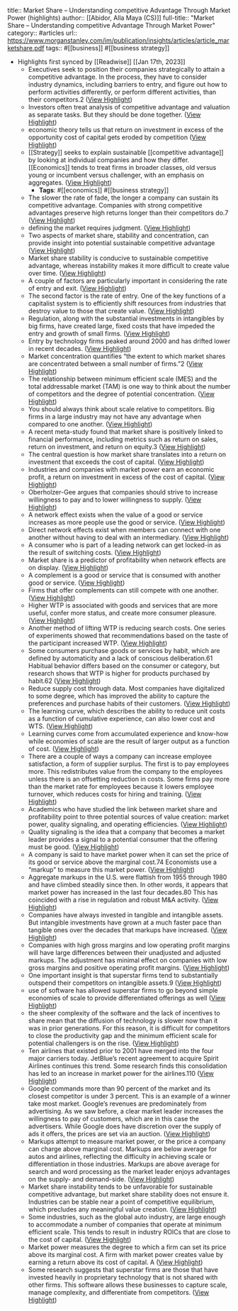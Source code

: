 title:: Market Share – Understanding competitive Advantage Through Market Power (highlights)
author:: [[Abidor, Alla Maya (CS)]]
full-title:: "Market Share – Understanding competitive Advantage Through Market Power"
category:: #articles
url:: https://www.morganstanley.com/im/publication/insights/articles/article_marketshare.pdf
tags:: #[[business]] #[[business strategy]]

- Highlights first synced by [[Readwise]] [[Jan 17th, 2023]]
	- Executives seek to position their companies strategically to attain
	  a competitive advantage. In the process, they have to consider
	  industry dynamics, including barriers to entry, and figure out how
	  to perform activities differently, or perform different activities, than
	  their competitors.2 ([View Highlight](https://read.readwise.io/read/01gpwckz8r1vbwjk220xdq4gz5))
	- Investors often treat analysis of competitive advantage and
	  valuation as separate tasks. But they should be done together. ([View Highlight](https://read.readwise.io/read/01gpwcqg0b0z7wsmekmtmhvym7))
	- economic theory tells us that return on investment in excess of the opportunity
	  cost of capital gets eroded by competition ([View Highlight](https://read.readwise.io/read/01gpwcs8g0j3tzw192mf51505s))
	- [[Strategy]] seeks to
	  explain sustainable [[competitive advantage]] by looking at individual companies and how they differ. [[Economics]]
	  tends to treat firms in broader classes, old versus young or incumbent versus challenger, with an emphasis on
	  aggregates. ([View Highlight](https://read.readwise.io/read/01gpwcsyh4d69mvsx7ja954m2r))
		- **Tags**: #[[economics]] #[[business strategy]]
	- The slower the
	  rate of fade, the longer a company can sustain its competitive advantage. Companies with strong competitive
	  advantages preserve high returns longer than their competitors do.7 ([View Highlight](https://read.readwise.io/read/01gpwctzh8wy0ghb92mz8x1wex))
	- defining the market requires judgment. ([View Highlight](https://read.readwise.io/read/01gpwd09tppbsfte9dnnqx1wjt))
	- Two aspects of market
	  share, stability and concentration, can provide insight into potential sustainable competitive advantage ([View Highlight](https://read.readwise.io/read/01gpwd16yr3pks10h75mrxd9s0))
	- Market share stability is conducive to sustainable competitive advantage, whereas instability makes it more
	  difficult to create value over time. ([View Highlight](https://read.readwise.io/read/01gpwd1s7d6mw05vmxf7z2q9bb))
	- A couple of factors are particularly important in considering the rate of entry and exit. ([View Highlight](https://read.readwise.io/read/01gpwd21s6vdz1zgajnv1rgz84))
	- The second factor is the rate of entry. One of the key functions of a capitalist system is to efficiently shift
	  resources from industries that destroy value to those that create value. ([View Highlight](https://read.readwise.io/read/01gpwd2a0r0qgr0gqwvzezty6c))
	- Regulation, along with the substantial investments in intangibles by big firms,
	  have created large, fixed costs that have impeded the entry and growth of small firms. ([View Highlight](https://read.readwise.io/read/01gpwd37zws1x6wsyaasztvn4r))
	- Entry by technology firms peaked around
	  2000 and has drifted lower in recent decades. ([View Highlight](https://read.readwise.io/read/01gpwd3km3bs3pvxpy53hdgsdh))
	- Market concentration quantifies “the extent to which market shares are concentrated between a small number
	  of firms.”2 ([View Highlight](https://read.readwise.io/read/01gpwd45yaqhqm3mw0xrrxpf0p))
	- The relationship between minimum efficient scale (MES) and the total addressable market (TAM) is one way to
	  think about the number of competitors and the degree of potential concentration. ([View Highlight](https://read.readwise.io/read/01gpwd4fwjyxyy962d1w788x2f))
	- You should always think about scale relative to competitors. Big firms in a large industry may not have any
	  advantage when compared to one another. ([View Highlight](https://read.readwise.io/read/01gpwd4zjt77gzckn6ma0zt4w6))
	- A recent meta-study found that market share is positively linked to financial performance, including metrics such
	  as return on sales, return on investment, and return on equity.3 ([View Highlight](https://read.readwise.io/read/01gpwd6zan3brdb625fc37vex3))
	- The central question is how market share translates into a return on investment that exceeds the cost
	  of capital. ([View Highlight](https://read.readwise.io/read/01gpwd7bm291v50yrpbpz2qr16))
	- Industries and companies with market power
	  earn an economic profit, a return on investment in excess of the cost of capital. ([View Highlight](https://read.readwise.io/read/01gpwd86zb7mnkmwkg4yscvqs0))
	- Oberholzer-Gee argues that companies should strive to increase willingness to pay and to lower willingness to
	  supply. ([View Highlight](https://read.readwise.io/read/01gpwd9gcqz42wyqrg4rp47es2))
	- A network effect exists when the value of a good or service increases as more people
	  use the good or service. ([View Highlight](https://read.readwise.io/read/01gpwdaadtqf4rt5kx8j5x2yew))
	- Direct network effects exist when
	  members can connect with one another without having to deal with an intermediary. ([View Highlight](https://read.readwise.io/read/01gpwdagzhms9js5n5ka0pwbcv))
	- A consumer who is part of a leading network can get locked-in as the result of switching costs. ([View Highlight](https://read.readwise.io/read/01gpwdb877dm8007nw9scn5qfg))
	- Market share is a predictor of profitability when network effects are on display. ([View Highlight](https://read.readwise.io/read/01gpwdbjdrfsn44azqyvqj3nr3))
	- A complement is a good or service that is consumed with another good or service. ([View Highlight](https://read.readwise.io/read/01gpwdbzrqz69gms4bd5wpesm7))
	- Firms that offer complements can still compete with one another. ([View Highlight](https://read.readwise.io/read/01gpwdcdh6g8kwbdww6nqt0z7w))
	- Higher WTP is associated with goods and services that are more useful, confer
	  more status, and create more consumer pleasure. ([View Highlight](https://read.readwise.io/read/01gpwdcwk39ve120k4xs0kmpnx))
	- Another method of lifting WTP is reducing search costs. One series of experiments showed that
	  recommendations based on the taste of the participant increased WTP. ([View Highlight](https://read.readwise.io/read/01gpwdd6m3htweg06vnn0hsysg))
	- Some consumers purchase goods or services by habit, which are defined by automaticity and a lack of
	  conscious deliberation.61 Habitual behavior differs based on the consumer or category, but research
	  shows that WTP is higher for products purchased by habit.62 ([View Highlight](https://read.readwise.io/read/01gpwdddwhta405t5tpchn9e06))
	- Reduce supply cost through data. Most companies have digitalized to some degree, which has
	  improved the ability to capture the preferences and purchase habits of their customers. ([View Highlight](https://read.readwise.io/read/01gpwddy04szmhg9mm378k95t4))
	- The learning curve, which describes the ability to reduce unit costs as a function of cumulative experience,
	  can also lower cost and WTS. ([View Highlight](https://read.readwise.io/read/01gpwdedy0t4pb7ec762ts47mx))
	- Learning curves come
	  from accumulated experience and know-how while economies of scale are the result of larger output as a
	  function of cost. ([View Highlight](https://read.readwise.io/read/01gpwdeq4fgv80nxc64wdftbd2))
	- There are a couple of ways a company can increase employee satisfaction, a form
	  of supplier surplus. The first is to pay employees more. This redistributes value from the company to the
	  employees unless there is an offsetting reduction in costs. Some firms pay more than the market rate for
	  employees because it lowers employee turnover, which reduces costs for hiring and training. ([View Highlight](https://read.readwise.io/read/01gpwdf4m6cyfjbhcvjr11m2ft))
	- Academics who have studied the link between market share and profitability point to three potential sources of
	  value creation: market power, quality signaling, and operating efficiencies. ([View Highlight](https://read.readwise.io/read/01gpwdhw7ckmpw7qq8a5abjz7x))
	- Quality signaling is the idea that a
	  company that becomes a market leader provides a signal to a potential consumer that the offering must be good. ([View Highlight](https://read.readwise.io/read/01gpwdj1mfexnsva4sbsr0p1vy))
	- A company is said to have market power when it can set the price of its good or service above the marginal
	  cost.74 Economists use a “markup” to measure this market power. ([View Highlight](https://read.readwise.io/read/01gpwdjcae9601447m035ah92g))
	- Aggregate markups in the U.S. were flattish from 1955 through 1980 and have climbed steadily since then. In
	  other words, it appears that market power has increased in the last four decades.80 This has coincided with a
	  rise in regulation and robust M&A activity. ([View Highlight](https://read.readwise.io/read/01gpwedfk5qtqhhh614rj00krv))
	- Companies have always invested in tangible and intangible assets.
	  But intangible investments have grown at a much faster pace than tangible ones over the decades that markups
	  have increased. ([View Highlight](https://read.readwise.io/read/01gpweft32vp04venajx076dz6))
	- Companies with high gross margins and low operating profit margins will have large differences between their
	  unadjusted and adjusted markups. The adjustment has minimal effect on companies with low gross margins and
	  positive operating profit margins. ([View Highlight](https://read.readwise.io/read/01gpwejxprmae62mjcp3e4kpmw))
	- One important insight is that superstar firms tend to substantially outspend their competitors on intangible
	  assets.9 ([View Highlight](https://read.readwise.io/read/01gpwek73npwnqmsjp7tw882zr))
	- use of software has allowed superstar firms to go beyond simple economies of scale
	  to provide differentiated offerings as well ([View Highlight](https://read.readwise.io/read/01gpweskf8wmgctkja07vw999c))
	- the sheer complexity of the software and the lack of incentives to share mean that the diffusion of
	  technology is slower now than it was in prior generations. For this reason, it is difficult for competitors to close
	  the productivity gap and the minimum efficient scale for potential challengers is on the rise. ([View Highlight](https://read.readwise.io/read/01gpwesvk4tjm61rgmmfakzzcn))
	- Ten airlines
	  that existed prior to 2001 have merged into the four major carriers today. JetBlue’s recent agreement to acquire
	  Spirit Airlines continues this trend. Some research finds this consolidation has led to an increase in market power
	  for the airlines.110 ([View Highlight](https://read.readwise.io/read/01gpwf188h0ww1f6c00z517jae))
	- Google commands more than 90 percent
	  of the market and its closest competitor is under 3 percent. This is an example of a winner take most market.
	  Google’s revenues are predominately from advertising. As we saw before, a clear market leader increases the
	  willingness to pay of customers, which are in this case the advertisers. While Google does have discretion over
	  the supply of ads it offers, the prices are set via an auction. ([View Highlight](https://read.readwise.io/read/01gpwf5hzc3bpf1ae1v44nc3yf))
	- Markups attempt to measure market power, or the price a company can charge above marginal cost. Markups
	  are below average for autos and airlines, reflecting the difficulty in achieving scale or differentiation in those
	  industries. Markups are above average for search and word processing as the market leader enjoys advantages
	  on the supply- and demand-side. ([View Highlight](https://read.readwise.io/read/01gpwfargg5fbct2q37hsspp2q))
	- Market share instability tends to be unfavorable for sustainable competitive advantage, but market share stability
	  does not ensure it. Industries can be stable near a point of competitive equilibrium, which precludes any
	  meaningful value creation. ([View Highlight](https://read.readwise.io/read/01gpwfb70wvhf08ed3hnwh33eg))
	- Some industries, such as the global auto industry, are large enough to accommodate a number of companies
	  that operate at minimum efficient scale. This tends to result in industry ROICs that are close to the cost of capital. ([View Highlight](https://read.readwise.io/read/01gpwfdxde36ztzefg2zar4479))
	- Market power measures the degree to which a firm can set its price above its marginal cost. A firm with market
	  power creates value by earning a return above its cost of capital. A ([View Highlight](https://read.readwise.io/read/01gpwfe7abxfbxxxn8fyzy1yrf))
	- Some research suggests that superstar firms are those that have invested heavily in proprietary technology that
	  is not shared with other firms. This software allows these businesses to capture scale, manage complexity, and
	  differentiate from competitors. ([View Highlight](https://read.readwise.io/read/01gpwfep48gr9ep8tz39nnqce3))